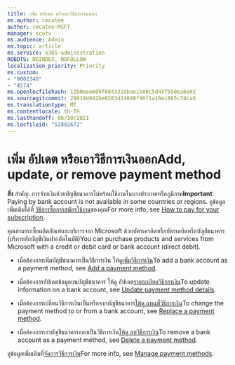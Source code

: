 ```yaml
---
title: เพิ่ม อัปเดต หรือเอาวิธีการเงินออก
ms.author: cmcatee
author: cmcatee-MSFT
manager: scotv
ms.audience: Admin
ms.topic: article
ms.service: o365-administration
ROBOTS: NOINDEX, NOFOLLOW
localization_priority: Priority
ms.custom:
- "9002348"
- "4574"
ms.openlocfilehash: 12b0eee609f684332dbae1b88c5d43f550ea6e02
ms.sourcegitcommit: 29019d042be8283d24048f96f1a16ec865c74ca6
ms.translationtype: MT
ms.contentlocale: th-TH
ms.lasthandoff: 06/10/2021
ms.locfileid: "52882672"
---
```

# <a name="add-update-or-remove-payment-method"></a><span data-ttu-id="cdebd-102">เพิ่ม อัปเดต หรือเอาวิธีการเงินออก</span><span class="sxs-lookup"><span data-stu-id="cdebd-102">Add, update, or remove payment method</span></span>

<span data-ttu-id="cdebd-103">**สิ่ง** สําคัญ: การจ่ายเงินด้วยบัญชีธนาคารไม่พร้อมใช้งานในบางประเทศหรือภูมิภาค</span><span class="sxs-lookup"><span data-stu-id="cdebd-103">**Important**: Paying by bank account is not available in some countries or regions.</span></span> <span data-ttu-id="cdebd-104">ดูข้อมูลเพิ่มเติมได้ที่ [วิธีการซื้อการสมัครใช้งาน](/microsoft-365/commerce/billing-and-payments/pay-for-your-subscription)ของคุณ</span><span class="sxs-lookup"><span data-stu-id="cdebd-104">For more info, see [How to pay for your subscription](/microsoft-365/commerce/billing-and-payments/pay-for-your-subscription).</span></span> 

<span data-ttu-id="cdebd-105">คุณสามารถซื้อผลิตภัณฑ์และบริการจาก Microsoft ด้วยบัตรเครดิตหรือบัตรเดบิตหรือบัญชีธนาคาร (บริการหักบัญชีเงินฝากอัตโนมัติ)</span><span class="sxs-lookup"><span data-stu-id="cdebd-105">You can purchase products and services from Microsoft with a credit or debit card or bank account (direct debit).</span></span>

- <span data-ttu-id="cdebd-106">เมื่อต้องการเพิ่มบัญชีธนาคารเป็นวิธีการเงิน ให้ดู[เพิ่มวิธีการเงิน](/microsoft-365/commerce/billing-and-payments/manage-payment-methods#add-a-payment-method)</span><span class="sxs-lookup"><span data-stu-id="cdebd-106">To add a bank account as a payment method, see [Add a payment method](/microsoft-365/commerce/billing-and-payments/manage-payment-methods#add-a-payment-method).</span></span>

- <span data-ttu-id="cdebd-107">เมื่อต้องการอัปเดตข้อมูลบนบัญชีธนาคาร ให้ดู อัปเดต[รายละเอียดวิธีการเงิน](/microsoft-365/commerce/billing-and-payments/manage-payment-methods#update-payment-method-details)</span><span class="sxs-lookup"><span data-stu-id="cdebd-107">To update information on a bank account, see [Update payment method details](/microsoft-365/commerce/billing-and-payments/manage-payment-methods#update-payment-method-details).</span></span>

- <span data-ttu-id="cdebd-108">เมื่อต้องการเปลี่ยนวิธีการเงินเป็นหรือจากบัญชีธนาคาร[ให้ดู แทนที่วิธีการเงิน](/microsoft-365/commerce/billing-and-payments/manage-payment-methods#replace-a-payment-method)</span><span class="sxs-lookup"><span data-stu-id="cdebd-108">To change the payment method to or from a bank account, see [Replace a payment method](/microsoft-365/commerce/billing-and-payments/manage-payment-methods#replace-a-payment-method).</span></span>

- <span data-ttu-id="cdebd-109">เมื่อต้องการเอาบัญชีธนาคารออกเป็นวิธีการเงิน[ให้ดู ลบวิธีการเงิน](/microsoft-365/commerce/billing-and-payments/manage-payment-methods#delete-a-payment-method)</span><span class="sxs-lookup"><span data-stu-id="cdebd-109">To remove a bank account as a payment method, see [Delete a payment method](/microsoft-365/commerce/billing-and-payments/manage-payment-methods#delete-a-payment-method).</span></span>

<span data-ttu-id="cdebd-110">ดูข้อมูลเพิ่มเติมที่[จัดการวิธีการเงิน](/microsoft-365/commerce/billing-and-payments/manage-payment-methods)</span><span class="sxs-lookup"><span data-stu-id="cdebd-110">For more info, see [Manage payment methods](/microsoft-365/commerce/billing-and-payments/manage-payment-methods).</span></span>
